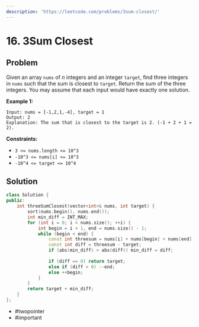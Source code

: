 ```yaml
---
description: 'https://leetcode.com/problems/3sum-closest/'
---
```


# 16. 3Sum Closest

## Problem

Given an array `nums` of _n_ integers and an integer `target`, find three integers in `nums` such that the sum is closest to `target`. Return the sum of the three integers. You may assume that each input would have exactly one solution.

**Example 1:**

```text
Input: nums = [-1,2,1,-4], target = 1
Output: 2
Explanation: The sum that is closest to the target is 2. (-1 + 2 + 1 = 2).
```

**Constraints:**

* `3 <= nums.length <= 10^3`
* `-10^3 <= nums[i] <= 10^3`
* `-10^4 <= target <= 10^4`

## Solution

```cpp
class Solution {
public:
    int threeSumClosest(vector<int>& nums, int target) {
        sort(nums.begin(), nums.end());
        int min_diff = INT_MAX;
        for (int i = 0; i < nums.size(); ++i) {
            int begin = i + 1, end = nums.size() - 1;
            while (begin < end) {
                const int threesum = nums[i] + nums[begin] + nums[end];
                const int diff = threesum - target;
                if (abs(min_diff) > abs(diff)) min_diff = diff;
                
                if (diff == 0) return target;
                else if (diff > 0) --end;
                else ++begin;
            }
        }
        return target + min_diff;
    }
};
```

* \#twopointer
* \#important

